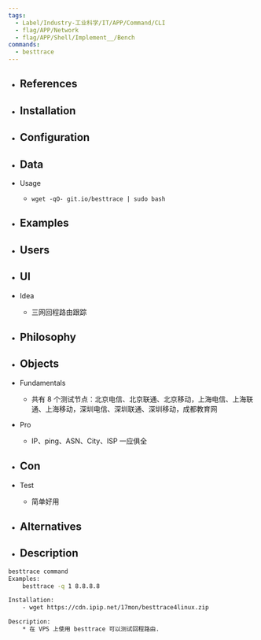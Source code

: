 ```yaml
---
tags:
  - Label/Industry-工业科学/IT/APP/Command/CLI
  - flag/APP/Network
  - flag/APP/Shell/Implement__/Bench
commands:
  - besttrace
---
```


- References
    - 

- Installation
    - 

- Configuration
    - 

- Data
    - 

- Usage
    - `wget -qO- git.io/besttrace | sudo bash`

- Examples
    - 

- Users
    - 

- UI
    - 

- Idea
    - 三网回程路由跟踪

- Philosophy
    - 

- Objects
    - 

- Fundamentals
    - 共有 8 个测试节点：北京电信、北京联通、北京移动，上海电信、上海联通、上海移动，深圳电信、深圳联通、深圳移动，成都教育网

- Pro
    - IP、ping、ASN、City、ISP 一应俱全

- Con
    - 

- Test
    - 简单好用

- Alternatives
    - 

- Description
    - 

```bash
besttrace command
Examples:
    besttrace -q 1 8.8.8.8

Installation:
    - wget https://cdn.ipip.net/17mon/besttrace4linux.zip

Description:
    * 在 VPS 上使用 besttrace 可以测试回程路由.

```
